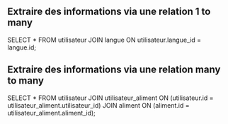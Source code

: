 ## Extraire des informations via une relation 1 to many

SELECT * 
FROM utilisateur
JOIN langue
ON utilisateur.langue_id = langue.id;


## Extraire des informations via une relation many to many

SELECT *
FROM utilisateur
JOIN utilisateur_aliment ON (utilisateur.id = utilisateur_aliment.utilisateur_id)
JOIN aliment ON (aliment.id = utilisateur_aliment.aliment_id);
